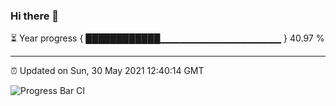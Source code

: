 ### Hi there 👋

⏳ Year progress { ████████████▁▁▁▁▁▁▁▁▁▁▁▁▁▁▁▁▁▁ } 40.97 %

---

⏰ Updated on Sun, 30 May 2021 12:40:14 GMT

![Progress Bar CI](https://github.com/liununu/liununu/workflows/Progress%20Bar%20CI/badge.svg)
